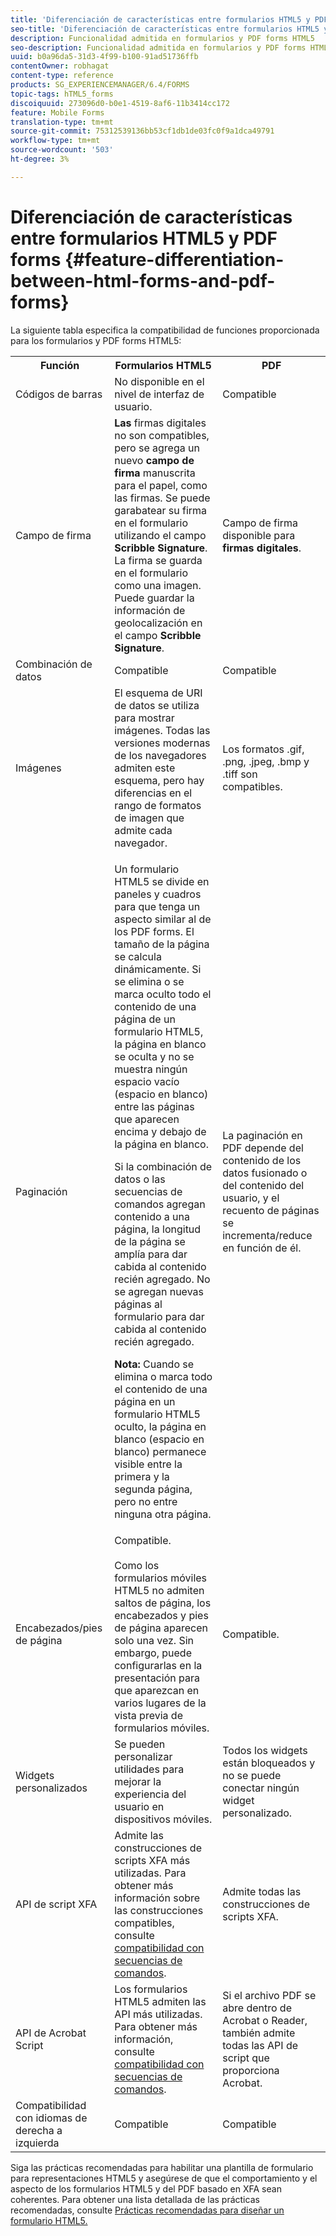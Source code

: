 ```yaml
---
title: 'Diferenciación de características entre formularios HTML5 y PDF forms '
seo-title: 'Diferenciación de características entre formularios HTML5 y PDF forms '
description: Funcionalidad admitida en formularios y PDF forms HTML5
seo-description: Funcionalidad admitida en formularios y PDF forms HTML5
uuid: b0a96da5-31d3-4f99-b100-91ad51736ffb
contentOwner: robhagat
content-type: reference
products: SG_EXPERIENCEMANAGER/6.4/FORMS
topic-tags: hTML5_forms
discoiquuid: 273096d0-b0e1-4519-8af6-11b3414cc172
feature: Mobile Forms
translation-type: tm+mt
source-git-commit: 75312539136bb53cf1db1de03fc0f9a1dca49791
workflow-type: tm+mt
source-wordcount: '503'
ht-degree: 3%

---
```



# Diferenciación de características entre formularios HTML5 y PDF forms {#feature-differentiation-between-html-forms-and-pdf-forms}

La siguiente tabla especifica la compatibilidad de funciones proporcionada para los formularios y PDF forms HTML5:

<table> 
 <tbody>
  <tr>
   <th>Función</th> 
   <th>Formularios HTML5</th> 
   <th>PDF</th> 
  </tr>
  <tr>
   <td>Códigos de barras<br /> </td> 
   <td>No disponible en el nivel de interfaz de usuario. </td> 
   <td>Compatible</td> 
  </tr>
  <tr>
   <td>Campo de firma<br /> </td> 
   <td><strong>Las </strong> firmas digitales no son compatibles, pero se agrega un nuevo  <strong>campo de firma </strong> manuscrita para el papel, como las firmas. Se puede garabatear su firma en el formulario utilizando el campo <strong>Scribble Signature</strong>. La firma se guarda en el formulario como una imagen. Puede guardar la información de geolocalización en el campo <strong>Scribble Signature</strong>.</td> 
   <td>Campo de firma disponible para <strong>firmas digitales</strong>.</td> 
  </tr>
  <tr>
   <td>Combinación de datos</td> 
   <td>Compatible</td> 
   <td>Compatible</td> 
  </tr>
  <tr>
   <td>Imágenes</td> 
   <td>El esquema de URI de datos se utiliza para mostrar imágenes. Todas las versiones modernas de los navegadores admiten este esquema, pero hay diferencias en el rango de formatos de imagen que admite cada navegador.<br /> </td> 
   <td>Los formatos .gif, .png, .jpeg, .bmp y .tiff son compatibles.</td> 
  </tr>
  <tr>
   <td>Paginación<br /> </td> 
   <td><p>Un formulario HTML5 se divide en paneles y cuadros para que tenga un aspecto similar al de los PDF forms. El tamaño de la página se calcula dinámicamente. Si se elimina o se marca oculto todo el contenido de una página de un formulario HTML5, la página en blanco se oculta y no se muestra ningún espacio vacío (espacio en blanco) entre las páginas que aparecen encima y debajo de la página en blanco.</p> <p>Si la combinación de datos o las secuencias de comandos agregan contenido a una página, la longitud de la página se amplía para dar cabida al contenido recién agregado. No se agregan nuevas páginas al formulario para dar cabida al contenido recién agregado. </p> <p><strong>Nota:</strong> Cuando se elimina o marca todo el contenido de una página en un formulario HTML5 oculto, la página en blanco (espacio en blanco) permanece visible entre la primera y la segunda página, pero no entre ninguna otra página.</p> </td> 
   <td>La paginación en PDF depende del contenido de los datos fusionado o del contenido del usuario, y el recuento de páginas se incrementa/reduce en función de él.</td> 
  </tr>
  <tr>
   <td>Encabezados/pies de página </td> 
   <td>Compatible. <br /> <br /> Como los formularios móviles HTML5 no admiten saltos de página, los encabezados y pies de página aparecen solo una vez. Sin embargo, puede configurarlas en la presentación para que aparezcan en varios lugares de la vista previa de formularios móviles.<br /> </td> 
   <td>Compatible.</td> 
  </tr>
  <tr>
   <td>Widgets personalizados</td> 
   <td>Se pueden personalizar utilidades para mejorar la experiencia del usuario en dispositivos móviles.<br /> </td> 
   <td>Todos los widgets están bloqueados y no se puede conectar ningún widget personalizado.<br /> </td> 
  </tr>
  <tr>
   <td>API de script XFA</td> 
   <td>Admite las construcciones de scripts XFA más utilizadas. Para obtener más información sobre las construcciones compatibles, consulte <a href="/help/forms/using/scripting-support.md">compatibilidad con secuencias de comandos</a>.</td> 
   <td>Admite todas las construcciones de scripts XFA.</td> 
  </tr>
  <tr>
   <td>API de Acrobat Script </td> 
   <td>Los formularios HTML5 admiten las API más utilizadas. Para obtener más información, consulte <a href="/help/forms/using/scripting-support.md">compatibilidad con secuencias de comandos</a>.</td> 
   <td>Si el archivo PDF se abre dentro de Acrobat o Reader, también admite todas las API de script que proporciona Acrobat.</td> 
  </tr>
  <tr>
   <td>Compatibilidad con idiomas de derecha a izquierda </td> 
   <td>Compatible</td> 
   <td>Compatible</td> 
  </tr>
 </tbody>
</table>

Siga las prácticas recomendadas para habilitar una plantilla de formulario para representaciones HTML5 y asegúrese de que el comportamiento y el aspecto de los formularios HTML5 y del PDF basado en XFA sean coherentes. Para obtener una lista detallada de las prácticas recomendadas, consulte [Prácticas recomendadas para diseñar un formulario HTML5.](/help/forms/using/best-practices-for-html5-forms.md)

